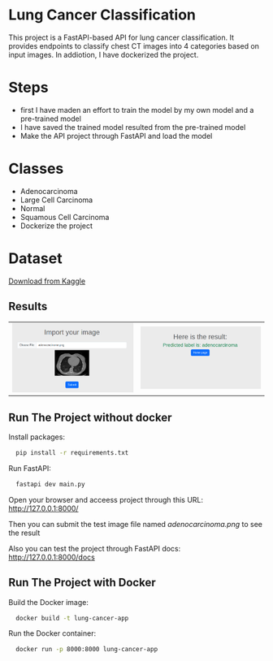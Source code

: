 # Lung Cancer Classification
This project is a FastAPI-based API for lung cancer classification. It provides endpoints to classify chest CT images into 4 categories based on input images. In addiotion, I have dockerized the project.

# Steps
* first I have maden an effort to train the model by my own model and a pre-trained model
* I have saved the trained model resulted from the pre-trained model
* Make the API project through FastAPI and load the model 

# Classes
* Adenocarcinoma
* Large Cell Carcinoma
* Normal
* Squamous Cell Carcinoma
* Dockerize the project

# Dataset
[Download from Kaggle](https://www.kaggle.com/datasets/mohamedhanyyy/chest-ctscan-images)

## Results
  
<table>
<tr>
<td><img src="results/result1.png"></td>
<td><img src="results/result2.png"></td> 
</tr>
</table>



## Run The Project without docker


Install packages:
```bash
  pip install -r requirements.txt 
```
Run FastAPI:
```bash
  fastapi dev main.py
```
Open your browser and acceess project through this URL: http://127.0.0.1:8000/

Then you can submit the test image file named *adenocarcinoma.png* to see 
the result 

Also you can test the project through FastAPI docs: http://127.0.0.1:8000/docs


## Run The Project with Docker


Build the Docker image:
```bash
  docker build -t lung-cancer-app 
```
Run the Docker container:
```bash
  docker run -p 8000:8000 lung-cancer-app
```

